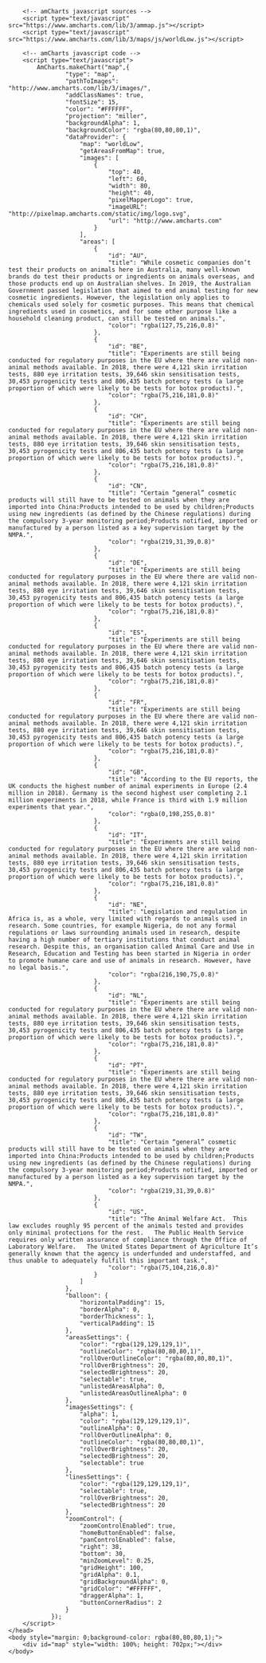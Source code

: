<html>
	<head>
		<title>Legislation Map</title>
		<meta name="description" content="map created using amCharts pixel map generator" />

		<!-- amCharts javascript sources -->
		<script type="text/javascript" src="https://www.amcharts.com/lib/3/ammap.js"></script>
		<script type="text/javascript" src="https://www.amcharts.com/lib/3/maps/js/worldLow.js"></script>

		<!-- amCharts javascript code -->
		<script type="text/javascript">
			AmCharts.makeChart("map",{
					"type": "map",
					"pathToImages": "http://www.amcharts.com/lib/3/images/",
					"addClassNames": true,
					"fontSize": 15,
					"color": "#FFFFFF",
					"projection": "miller",
					"backgroundAlpha": 1,
					"backgroundColor": "rgba(80,80,80,1)",
					"dataProvider": {
						"map": "worldLow",
						"getAreasFromMap": true,
						"images": [
							{
								"top": 40,
								"left": 60,
								"width": 80,
								"height": 40,
								"pixelMapperLogo": true,
								"imageURL": "http://pixelmap.amcharts.com/static/img/logo.svg",
								"url": "http://www.amcharts.com"
							}
						],
						"areas": [
							{
								"id": "AU",
								"title": "While cosmetic companies don’t test their products on animals here in Australia, many well-known brands do test their products or ingredients on animals overseas, and those products end up on Australian shelves. In 2019, the Australian Government passed legislation that aimed to end animal testing for new cosmetic ingredients. However, the legislation only applies to chemicals used solely for cosmetic purposes. This means that chemical ingredients used in cosmetics, and for some other purpose like a household cleaning product, can still be tested on animals.",
								"color": "rgba(127,75,216,0.8)"
							},
							{
								"id": "BE",
								"title": "Experiments are still being conducted for regulatory purposes in the EU where there are valid non-animal methods available. In 2018, there were 4,121 skin irritation tests, 880 eye irritation tests, 39,646 skin sensitisation tests, 30,453 pyrogenicity tests and 806,435 batch potency tests (a large proportion of which were likely to be tests for botox products).",
								"color": "rgba(75,216,181,0.8)"
							},
							{
								"id": "CH",
								"title": "Experiments are still being conducted for regulatory purposes in the EU where there are valid non-animal methods available. In 2018, there were 4,121 skin irritation tests, 880 eye irritation tests, 39,646 skin sensitisation tests, 30,453 pyrogenicity tests and 806,435 batch potency tests (a large proportion of which were likely to be tests for botox products).",
								"color": "rgba(75,216,181,0.8)"
							},
							{
								"id": "CN",
								"title": "Certain “general” cosmetic products will still have to be tested on animals when they are imported into China:Products intended to be used by children;Products using new ingredients (as defined by the Chinese regulations) during the compulsory 3-year monitoring period;Products notified, imported or manufactured by a person listed as a key supervision target by the NMPA.",
								"color": "rgba(219,31,39,0.8)"
							},
							{
								"id": "DE",
								"title": "Experiments are still being conducted for regulatory purposes in the EU where there are valid non-animal methods available. In 2018, there were 4,121 skin irritation tests, 880 eye irritation tests, 39,646 skin sensitisation tests, 30,453 pyrogenicity tests and 806,435 batch potency tests (a large proportion of which were likely to be tests for botox products).",
								"color": "rgba(75,216,181,0.8)"
							},
							{
								"id": "ES",
								"title": "Experiments are still being conducted for regulatory purposes in the EU where there are valid non-animal methods available. In 2018, there were 4,121 skin irritation tests, 880 eye irritation tests, 39,646 skin sensitisation tests, 30,453 pyrogenicity tests and 806,435 batch potency tests (a large proportion of which were likely to be tests for botox products).",
								"color": "rgba(75,216,181,0.8)"
							},
							{
								"id": "FR",
								"title": "Experiments are still being conducted for regulatory purposes in the EU where there are valid non-animal methods available. In 2018, there were 4,121 skin irritation tests, 880 eye irritation tests, 39,646 skin sensitisation tests, 30,453 pyrogenicity tests and 806,435 batch potency tests (a large proportion of which were likely to be tests for botox products).",
								"color": "rgba(75,216,181,0.8)"
							},
							{
								"id": "GB",
								"title": "According to the EU reports, the UK conducts the highest number of animal experiments in Europe (2.4 million in 2018). Germany is the second highest user completing 2.1 million experiments in 2018, while France is third with 1.9 million experiments that year.",
								"color": "rgba(0,198,255,0.8)"
							},
							{
								"id": "IT",
								"title": "Experiments are still being conducted for regulatory purposes in the EU where there are valid non-animal methods available. In 2018, there were 4,121 skin irritation tests, 880 eye irritation tests, 39,646 skin sensitisation tests, 30,453 pyrogenicity tests and 806,435 batch potency tests (a large proportion of which were likely to be tests for botox products).",
								"color": "rgba(75,216,181,0.8)"
							},
							{
								"id": "NE",
								"title": "Legislation and regulation in Africa is, as a whole, very limited with regards to animals used in research. Some countries, for example Nigeria, do not any formal regulations or laws surrounding animals used in research, despite having a high number of tertiary institutions that conduct animal research. Despite this, an organisation called Animal Care and Use in Research, Education and Testing has been started in Nigeria in order to promote humane care and use of animals in research. However, have no legal basis.",
								"color": "rgba(216,190,75,0.8)"
							},
							{
								"id": "NL",
								"title": "Experiments are still being conducted for regulatory purposes in the EU where there are valid non-animal methods available. In 2018, there were 4,121 skin irritation tests, 880 eye irritation tests, 39,646 skin sensitisation tests, 30,453 pyrogenicity tests and 806,435 batch potency tests (a large proportion of which were likely to be tests for botox products).",
								"color": "rgba(75,216,181,0.8)"
							},
							{
								"id": "PT",
								"title": "Experiments are still being conducted for regulatory purposes in the EU where there are valid non-animal methods available. In 2018, there were 4,121 skin irritation tests, 880 eye irritation tests, 39,646 skin sensitisation tests, 30,453 pyrogenicity tests and 806,435 batch potency tests (a large proportion of which were likely to be tests for botox products).",
								"color": "rgba(75,216,181,0.8)"
							},
							{
								"id": "TW",
								"title": "Certain “general” cosmetic products will still have to be tested on animals when they are imported into China:Products intended to be used by children;Products using new ingredients (as defined by the Chinese regulations) during the compulsory 3-year monitoring period;Products notified, imported or manufactured by a person listed as a key supervision target by the NMPA.",
								"color": "rgba(219,31,39,0.8)"
							},
							{
								"id": "US",
								"title": "The Animal Welfare Act.  This law excludes roughly 95 percent of the animals tested and provides only minimal protections for the rest.   The Public Health Service requires only written assurance of compliance through the Office of Laboratory Welfare.   The United States Department of Agriculture It’s generally known that the agency is underfunded and understaffed, and thus unable to adequately fulfill this important task.",
								"color": "rgba(75,104,216,0.8)"
							}
						]
					},
					"balloon": {
						"horizontalPadding": 15,
						"borderAlpha": 0,
						"borderThickness": 1,
						"verticalPadding": 15
					},
					"areasSettings": {
						"color": "rgba(129,129,129,1)",
						"outlineColor": "rgba(80,80,80,1)",
						"rollOverOutlineColor": "rgba(80,80,80,1)",
						"rollOverBrightness": 20,
						"selectedBrightness": 20,
						"selectable": true,
						"unlistedAreasAlpha": 0,
						"unlistedAreasOutlineAlpha": 0
					},
					"imagesSettings": {
						"alpha": 1,
						"color": "rgba(129,129,129,1)",
						"outlineAlpha": 0,
						"rollOverOutlineAlpha": 0,
						"outlineColor": "rgba(80,80,80,1)",
						"rollOverBrightness": 20,
						"selectedBrightness": 20,
						"selectable": true
					},
					"linesSettings": {
						"color": "rgba(129,129,129,1)",
						"selectable": true,
						"rollOverBrightness": 20,
						"selectedBrightness": 20
					},
					"zoomControl": {
						"zoomControlEnabled": true,
						"homeButtonEnabled": false,
						"panControlEnabled": false,
						"right": 38,
						"bottom": 30,
						"minZoomLevel": 0.25,
						"gridHeight": 100,
						"gridAlpha": 0.1,
						"gridBackgroundAlpha": 0,
						"gridColor": "#FFFFFF",
						"draggerAlpha": 1,
						"buttonCornerRadius": 2
					}
				});
		</script>
	</head>
	<body style="margin: 0;background-color: rgba(80,80,80,1);">
		<div id="map" style="width: 100%; height: 702px;"></div>
	</body>
</html>
